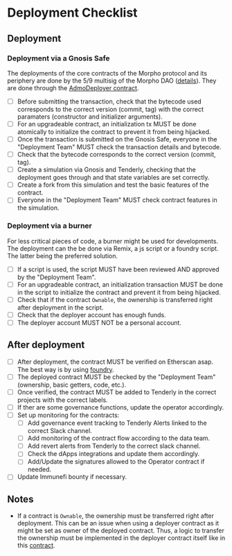 # Deployment Checklist

## Deployment

### Deployment via a Gnosis Safe

The deployments of the core contracts of the Morpho protocol and its periphery are done by the 5/9 multisig of the Morpho DAO ([details](https://docs.morpho.xyz/usdmorpho/governance/zodiac-and-progressive-decentralization)). They are done through the [AdmoDeployer contract](https://etherscan.io/address/0x08072d67a6f158fe2c6f21886b0742736e925536).

- [ ] Before submitting the transaction, check that the bytecode used corresponds to the correct version (commit, tag) with the correct paramaters (constructor and initializer arguments).
- [ ] For an upgradeable contract, an initialization tx MUST be done atomically to initialize the contract to prevent it from being hijacked.
- [ ] Once the transaction is submitted on the Gnosis Safe, everyone in the "Deployment Team" MUST check the transaction details and bytecode.
- [ ] Check that the bytecode corresponds to the correct version (commit, tag).
- [ ] Create a simulation via Gnosis and Tenderly, checking that the deployment goes through and that state variables are set correctly.
- [ ] Create a fork from this simulation and test the basic features of the contract.
- [ ] Everyone in the "Deployment Team" MUST check contract features in the simulation.

### Deployment via a burner

For less critical pieces of code, a burner might be used for developments. The deployment can the be done via Remix, a js script or a foundry script. The latter being the preferred solution.

- [ ] If a script is used, the script MUST have been reviewed AND approved by the "Deployment Team".
- [ ] For an upgradeable contract, an initialization transaction MUST be done in the script to initialize the contract and prevent it from being hijacked.
- [ ] Check that if the contract `Ownable`, the ownership is transferred right after deployment in the script.
- [ ] Check that the deployer account has enough funds.
- [ ] The deployer account MUST NOT be a personal account.

## After deployment

- [ ] After deployment, the contract MUST be verified on Etherscan asap. The best way is by using [foundry](https://book.getfoundry.sh/forge/deploying?highlight=verify#verifying-a-pre-existing-contract).
- [ ] The deployed contract MUST be checked by the "Deployment Team" (ownership, basic getters, code, etc.).
- [ ] Once verified, the contract MUST be added to Tenderly in the correct projects with the correct labels.
- [ ] If ther are some governance functions, update the operator accordingly.
- [ ] Set up monitoring for the contracts:
  - [ ] Add governance event tracking to Tenderly Alerts linked to the correct Slack channel.
  - [ ] Add monitoring of the contract flow according to the data team.
  - [ ] Add revert alerts from Tenderly to the correct slack channel.
  - [ ] Check the dApps integrations and update them accordingly.
  - [ ] Add/Update the signatures allowed to the Operator contract if needed.
- [ ] Update Immunefi bounty if necessary.

## Notes

- If a contract is `Ownable`, the ownership must be transferred right after deployment. This can be an issue when using a deployer contract as it might be set as owner of the deployed contract. Thus, a logic to transfer the ownership must be implemented in the deployer contract itself like in this [contract](https://etherscan.io/address/0xd90bbca6a99a53f8b26782edb0b190a7d599c585).

